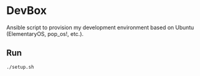 # DevBox

Ansible script to provision my development environment based on Ubuntu (ElementaryOS, pop_os!, etc.).

## Run

```
./setup.sh
```
